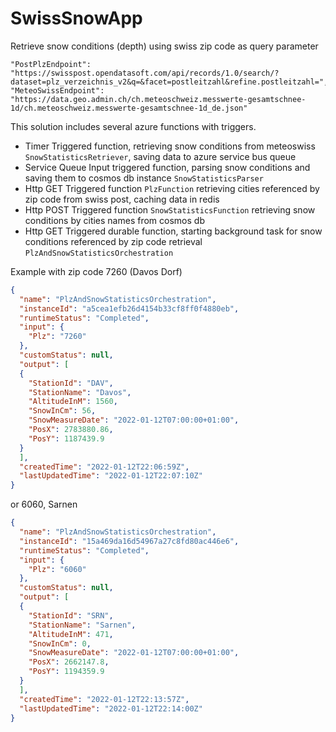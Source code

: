 # SwissSnowApp

Retrieve snow conditions (depth) using swiss zip code as query parameter

```
"PostPlzEndpoint": "https://swisspost.opendatasoft.com/api/records/1.0/search/?dataset=plz_verzeichnis_v2&q=&facet=postleitzahl&refine.postleitzahl=",
"MeteoSwissEndpoint": "https://data.geo.admin.ch/ch.meteoschweiz.messwerte-gesamtschnee-1d/ch.meteoschweiz.messwerte-gesamtschnee-1d_de.json"
```

This solution includes several azure functions with triggers.
- Timer Triggered function, retrieving snow conditions from meteoswiss ```SnowStatisticsRetriever```, saving data to azure service bus queue
- Service Queue Input triggered function, parsing snow conditions and saving them to cosmos db instance ```SnowStatisticsParser```
- Http GET Triggered function ```PlzFunction``` retrieving cities referenced by zip code from swiss post, caching data in redis
- Http POST Triggered function ```SnowStatisticsFunction``` retrieving snow conditions by cities names from cosmos db
- Http GET Triggered durable function, starting background task for snow conditions referenced by zip code retrieval ```PlzAndSnowStatisticsOrchestration```

Example with zip code 7260 (Davos Dorf)
```json
{
  "name": "PlzAndSnowStatisticsOrchestration",
  "instanceId": "a5cea1efb26d4154b33cf8ff0f4880eb",
  "runtimeStatus": "Completed",
  "input": {
    "Plz": "7260"
  },
  "customStatus": null,
  "output": [
  {
    "StationId": "DAV",
    "StationName": "Davos",
    "AltitudeInM": 1560,
    "SnowInCm": 56,
    "SnowMeasureDate": "2022-01-12T07:00:00+01:00",
    "PosX": 2783880.86,
    "PosY": 1187439.9
  }
  ],
  "createdTime": "2022-01-12T22:06:59Z",
  "lastUpdatedTime": "2022-01-12T22:07:10Z"
}
```

or 6060, Sarnen
```json
{
  "name": "PlzAndSnowStatisticsOrchestration",
  "instanceId": "15a469da16d54967a27c8fd80ac446e6",
  "runtimeStatus": "Completed",
  "input": {
    "Plz": "6060"
  },
  "customStatus": null,
  "output": [
  {
    "StationId": "SRN",
    "StationName": "Sarnen",
    "AltitudeInM": 471,
    "SnowInCm": 0,
    "SnowMeasureDate": "2022-01-12T07:00:00+01:00",
    "PosX": 2662147.8,
    "PosY": 1194359.9
  }
  ],
  "createdTime": "2022-01-12T22:13:57Z",
  "lastUpdatedTime": "2022-01-12T22:14:00Z"
}
```
